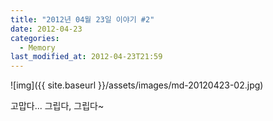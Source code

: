 ```yaml
---
title: "2012년 04월 23일 이야기 #2"
date: 2012-04-23
categories:
  - Memory
last_modified_at: 2012-04-23T21:59
---
```


![img]({{ site.baseurl }}/assets/images/md-20120423-02.jpg)

고맙다... 그립다, 그립다~